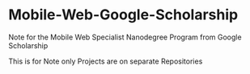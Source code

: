 # Mobile-Web-Google-Scholarship
Note for the Mobile Web Specialist Nanodegree Program from Google Scholarship

This is for Note only
Projects are on separate Repositories
